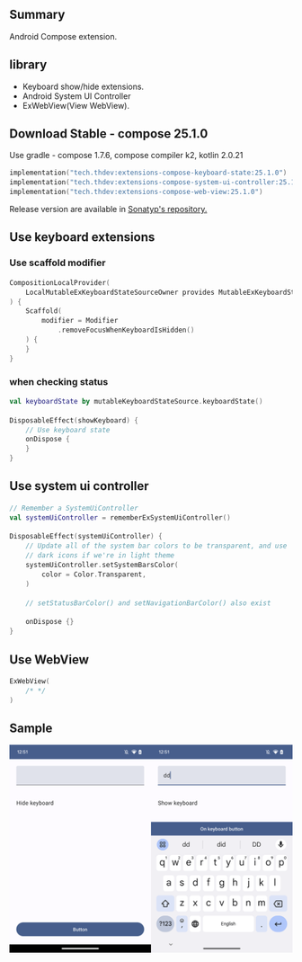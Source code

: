 ## Summary

Android Compose extension.

## library

- Keyboard show/hide extensions.
- Android System UI Controller
- ExWebView(View WebView).

## Download Stable - compose 25.1.0

Use gradle - compose 1.7.6, compose compiler k2, kotlin 2.0.21

```kotlin
implementation("tech.thdev:extensions-compose-keyboard-state:25.1.0")
implementation("tech.thdev:extensions-compose-system-ui-controller:25.1.0")
implementation("tech.thdev:extensions-compose-web-view:25.1.0")
```

Release version are available in [Sonatyp's repository.](https://search.maven.org/search?q=tech.thdev)

## Use keyboard extensions

### Use scaffold modifier

```kotlin
CompositionLocalProvider(
    LocalMutableExKeyboardStateSourceOwner provides MutableExKeyboardStateSource()
) {
    Scaffold(
        modifier = Modifier
            .removeFocusWhenKeyboardIsHidden()
    ) {
    }
}
```

### when checking status

```kotlin
val keyboardState by mutableKeyboardStateSource.keyboardState()

DisposableEffect(showKeyboard) {
    // Use keyboard state
    onDispose {
    }
}
```

## Use system ui controller

```kotlin
// Remember a SystemUiController
val systemUiController = rememberExSystemUiController()

DisposableEffect(systemUiController) {
    // Update all of the system bar colors to be transparent, and use
    // dark icons if we're in light theme
    systemUiController.setSystemBarsColor(
        color = Color.Transparent,
    )

    // setStatusBarColor() and setNavigationBarColor() also exist

    onDispose {}
}
```

## Use WebView

```kotlin
ExWebView(
    /* */
)
```

## Sample

![image](images/sample.png)
